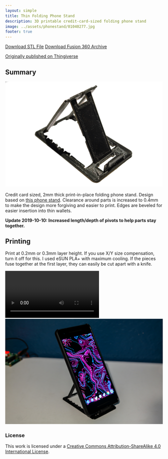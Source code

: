 ```yaml
---
layout: simple
title: Thin Folding Phone Stand
description: 3D printable credit-card-sized folding phone stand
image: ../assets/phonestand/01040277.jpg
footer: true
---
```


<a href="../assets/phonestand/Redesigned Thin Phone Stand v60.stl" class="button">Download STL File</a>
<a href="../assets/phonestand/Redesigned Thin Phone Stand v60.f3d" class="button">Download Fusion 360 Archive</a>

[Originally published on Thingiverse](https://www.thingiverse.com/thing:3334689)

## Summary

![](../assets/phonestand/01040277.jpg)

Credit card sized, 2mm thick print-in-place folding phone stand. Design based on [this phone stand](https://www.thingiverse.com/thing:3157890). Clearance around parts is increased to 0.4mm to make the design more forgiving and easier to print. Edges are beveled for easier insertion into thin wallets.

**Update 2019-10-10: Increased length/depth of pivots to help parts stay together.**

## Printing
Print at 0.2mm or 0.3mm layer height. If you use X/Y size compensation, turn it off for this. I used eSUN PLA+ with maximum cooling. If the pieces fuse together at the first layer, they can easily be cut apart with a knife.

<video src="../assets/phonestand/animation.mp4" autoplay loop></video>
![](../assets/phonestand/01040278.jpg)

### License
This work is licensed under a [Creative Commons Attribution-ShareAlike 4.0 International License](http://creativecommons.org/licenses/by-sa/4.0/).
